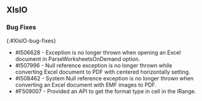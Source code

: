 ## XlsIO

### Bug Fixes 
{:#XlsIO-bug-fixes}
 
* \#I506628 - Exception is no longer thrown when opening an Excel document in ParseWorksheetsOnDemand option.
* \#I507996 - Null reference exception is no longer thrown while converting Excel document to PDF with centered horizontally setting.
* \#I508462 - System Null reference exception is no longer thrown when converting an Excel document with EMF images to PDF.
* \#F509007 - Provided an API to get the format type in cell in the IRange.